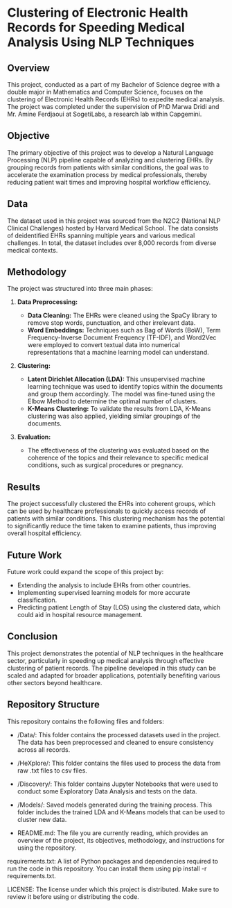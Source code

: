 # Clustering of Electronic Health Records for Speeding Medical Analysis Using NLP Techniques

## Overview

This project, conducted as a part of my Bachelor of Science degree with a double major in Mathematics and Computer Science, focuses on the clustering of Electronic Health Records (EHRs) to expedite medical analysis. The project was completed under the supervision of PhD Marwa Dridi and Mr. Amine Ferdjaoui at SogetiLabs, a research lab within Capgemini.

## Objective

The primary objective of this project was to develop a Natural Language Processing (NLP) pipeline capable of analyzing and clustering EHRs. By grouping records from patients with similar conditions, the goal was to accelerate the examination process by medical professionals, thereby reducing patient wait times and improving hospital workflow efficiency.

## Data

The dataset used in this project was sourced from the N2C2 (National NLP Clinical Challenges) hosted by Harvard Medical School. The data consists of deidentified EHRs spanning multiple years and various medical challenges. In total, the dataset includes over 8,000 records from diverse medical contexts.

## Methodology

The project was structured into three main phases:

1. **Data Preprocessing:**
   - **Data Cleaning:** The EHRs were cleaned using the SpaCy library to remove stop words, punctuation, and other irrelevant data.
   - **Word Embeddings:** Techniques such as Bag of Words (BoW), Term Frequency-Inverse Document Frequency (TF-IDF), and Word2Vec were employed to convert textual data into numerical representations that a machine learning model can understand.

2. **Clustering:**
   - **Latent Dirichlet Allocation (LDA):** This unsupervised machine learning technique was used to identify topics within the documents and group them accordingly. The model was fine-tuned using the Elbow Method to determine the optimal number of clusters.
   - **K-Means Clustering:** To validate the results from LDA, K-Means clustering was also applied, yielding similar groupings of the documents.

3. **Evaluation:**
   - The effectiveness of the clustering was evaluated based on the coherence of the topics and their relevance to specific medical conditions, such as surgical procedures or pregnancy.

## Results

The project successfully clustered the EHRs into coherent groups, which can be used by healthcare professionals to quickly access records of patients with similar conditions. This clustering mechanism has the potential to significantly reduce the time taken to examine patients, thus improving overall hospital efficiency.

## Future Work

Future work could expand the scope of this project by:
- Extending the analysis to include EHRs from other countries.
- Implementing supervised learning models for more accurate classification.
- Predicting patient Length of Stay (LOS) using the clustered data, which could aid in hospital resource management.

## Conclusion

This project demonstrates the potential of NLP techniques in the healthcare sector, particularly in speeding up medical analysis through effective clustering of patient records. The pipeline developed in this study can be scaled and adapted for broader applications, potentially benefiting various other sectors beyond healthcare.



## Repository Structure
This repository contains the following files and folders:

- /Data/: This folder contains the processed datasets used in the project. The data has been preprocessed and cleaned to ensure consistency across all records.

- /HeXplore/: This folder contains the files used to process the data from raw .txt files to csv files.

- /Discovery/: This folder contains Jupyter Notebooks that were used to conduct some Exploratory Data Analysis and tests on the data.

- /Models/: Saved models generated during the training process. This folder includes the trained LDA and K-Means models that can be used to cluster new data.

- README.md: The file you are currently reading, which provides an overview of the project, its objectives, methodology, and instructions for using the repository.

requirements.txt: A list of Python packages and dependencies required to run the code in this repository. You can install them using pip install -r requirements.txt.

LICENSE: The license under which this project is distributed. Make sure to review it before using or distributing the code.